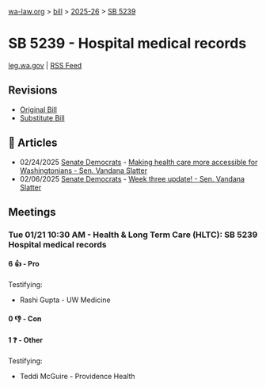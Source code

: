 [wa-law.org](/) > [bill](/bill/) > [2025-26](/bill/2025-26/) > [SB 5239](/bill/2025-26/sb/5239/)

# SB 5239 - Hospital medical records
[leg.wa.gov](https://app.leg.wa.gov/billsummary?BillNumber=5239&Year=2025&Initiative=false) | [RSS Feed](./rss.xml)

## Revisions
* [Original Bill](1/)
* [Substitute Bill](S/)

## 📰 Articles
* 02/24/2025 [Senate Democrats](/org/senate_democrats/) - [Making health care more accessible for Washingtonians - Sen. Vandana Slatter](https://senatedemocrats.wa.gov/slatter/2025/02/24/making-health-care-more-accessible-for-washingtonians/#:~:text=SB%205239)
* 02/06/2025 [Senate Democrats](/org/senate_democrats/) - [Week three update! - Sen. Vandana Slatter](https://senatedemocrats.wa.gov/slatter/2025/02/06/week-three-update/#:~:text=SB%205239,)

## Meetings
### Tue 01/21 10:30 AM - Health & Long Term Care (HLTC): SB 5239 Hospital medical records
#### 6 👍 - Pro
Testifying:
* Rashi Gupta - UW Medicine

#### 0 👎 - Con

#### 1 ❓ - Other
Testifying:
* Teddi McGuire - Providence Health
